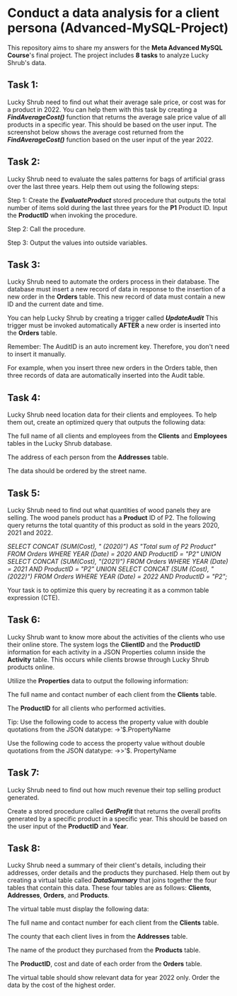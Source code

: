# Conduct a data analysis for a client persona (Advanced-MySQL-Project)

This repository aims to share my answers for the **Meta Advanced MySQL Course**'s final project. The project includes **8 tasks** to analyze Lucky Shrub's data.

## Task 1: 

Lucky Shrub need to find out what their average sale price, or cost was for a product in 2022.
You can help them with this task by creating a **_FindAverageCost()_** function that returns the average sale price value of all products in a specific year. This should be based on the user input.
The screenshot below shows the average cost returned from the **_FindAverageCost()_** function based on the user input of the year 2022.


## Task 2:

Lucky Shrub need to evaluate the sales patterns for bags of artificial grass over the last three years. Help them out using the following steps:

Step 1: Create the **_EvaluateProduct_** stored procedure that outputs the total number of items sold during the last three years for the **P1** Product ID. Input the **ProductID** when invoking the procedure.

Step 2: Call the procedure.

Step 3: Output the values into outside variables.


## Task 3: 

Lucky Shrub need to automate the orders process in their database. The database must insert a new record of data in response to the insertion of a new order in the **Orders** table. This new record of data must contain a new ID and the current date and time.

You can help Lucky Shrub by creating a trigger called **_UpdateAudit_** This trigger must be invoked automatically **AFTER** a new order is inserted into the **Orders** table.

Remember: The AuditID is an auto increment key. Therefore, you don't need to insert it manually.

For example, when you insert three new orders in the Orders table, then three records of data are automatically inserted into the Audit table. 


## Task 4:

Lucky Shrub need location data for their clients and employees. To help them out, create an optimized query that outputs the following data:

The full name of all clients and employees from the **Clients** and **Employees** tables in the Lucky Shrub database.

The address of each person from the **Addresses** table.

The data should be ordered by the street name. 


## Task 5: 

Lucky Shrub need to find out what quantities of wood panels they are selling. The wood panels product has a **Product** ID of P2. The following query returns the total quantity of this product as sold in the years 2020, 2021 and 2022.

_SELECT CONCAT (SUM(Cost), " (2020)") AS "Total sum of P2 Product" FROM Orders WHERE YEAR (Date) = 2020 AND ProductID = "P2"_
_UNION_
_SELECT CONCAT (SUM(Cost), "(2021)") FROM Orders WHERE YEAR (Date) = 2021 AND ProductID = "P2"_ 
_UNION_ 
_SELECT CONCAT (SUM (Cost), "(2022)") FROM Orders WHERE YEAR (Date) = 2022 AND ProductID = "P2";_

Your task is to optimize this query by recreating it as a common table expression (CTE).

## Task 6: 

Lucky Shrub want to know more about the activities of the clients who use their online store. The system logs the **ClientID** and the **ProductID** information for each activity in a JSON Properties column inside the **Activity** table. This occurs while clients browse through Lucky Shrub products online.

Utilize the **Properties** data to output the following information:

The full name and contact number of each client from the **Clients** table.

The **ProductID** for all clients who performed activities.

Tip:
Use the following code to access the property value with double quotations from the JSON datatype: ->'$.PropertyName

Use the following code to access the property value without double quotations from the JSON datatype: ->>'$. PropertyName


## Task 7:

Lucky Shrub need to find out how much revenue their top selling product generated. 

Create a stored procedure called **_GetProfit_** that returns the overall profits generated by a specific product in a specific year. This should be based on the user input of the **ProductID** and **Year**. 


## Task 8:

Lucky Shrub need a summary of their client's details, including their addresses, order details and the products they purchased. Help them out by creating a virtual table called **_DataSummary_** that joins together the four tables that contain this data. These four tables are as follows: **Clients**, **Addresses**, **Orders**, and **Products**.

The virtual table must display the following data:

The full name and contact number for each client from the **Clients** table.

The county that each client lives in from the **Addresses** table.

The name of the product they purchased from the **Products** table.

The **ProductID**, cost and date of each order from the **Orders** table.

The virtual table should show relevant data for year 2022 only. Order the data by the cost of the highest order.









